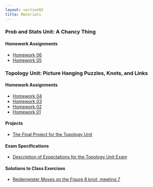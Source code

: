 ```yaml
---
layout: section02
title: Materials
---
```


### Prob and Stats Unit: A Chancy Thing

#### Homework Assignments

* [Homework 06]({{site.baseurl}}/probstats/homework2.pdf)
* [Homework 05]({{site.baseurl}}/probstats/homework1.pdf)


### Topology Unit: Picture Hanging Puzzles, Knots, and Links

#### Homework Assignments
<ul>
<li><a href="{{site.baseurl}}/topknots/homework04.pdf">Homework 04</a></li>
<li><a href="{{site.baseurl}}/topknots/homework03.pdf">Homework 03</a></li>
<li><a href="{{site.baseurl}}/topknots/homework02.pdf">Homework 02</a></li>
<li><a href="{{site.baseurl}}/topknots/homework01.pdf">Homework 01</a></li>
</ul>

#### Projects

* [The Final Project for the Topology Unit][proj]

[proj]: {{site.baseurl}}/topknots/Knot_Project.pdf

#### Exam Specifications

* [Description of Expectations for the Topology Unit Exam][exam]

[exam]: {{site.baseurl}}/topknots/topknots-examspecs.pdf

#### Solutions to Class Exercises
<ul>
<li><a href="{{site.baseurl}}/topknots/FigureEightKnot-ReidemeisterMoves.pdf">Reidemeister
Moves on the Figure 8 knot, meeting 7</a></li>
<ul>
